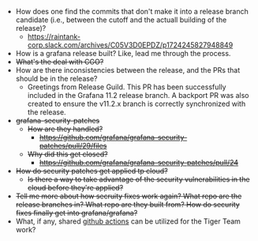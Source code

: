 - How does one find the commits that don't make it into a release branch candidate (i.e., between the cutoff and the actuall building of the release)?
  - https://raintank-corp.slack.com/archives/C05V3D0EPDZ/p1724245827948849
- How is a grafana release built? Like, lead me through the process.
- ~~What's the deal with CGO?~~
- How are there inconsistencies between the release, and the PRs that should be in the release?
  - Greetings from Release Guild. This PR has been successfully included in the Grafana 11.2 release branch. A backport PR was also created to ensure the v11.2.x branch is correctly synchronized with the release.
- ~~grafana-security-patches~~
  - ~~How are they handled?~~
    - ~~https://github.com/grafana/grafana-security-patches/pull/29/files~~
  - ~~Why did this get closed?~~
    - ~~https://github.com/grafana/grafana-security-patches/pull/24~~
- ~~How do security patches get applied tp cloud?~~
  - ~~Is there a way to take advantage of the security vulnerabilities in the cloud before they're applied?~~
- ~~Tell me more about how secruity fixes work again? What repo are the release branches in? What repo are they built from? How do security fixes finally get into grafana/grafana?~~
- What, if any, shared [github actions](https://github.com/grafana/shared-workflows) can be utilized for the Tiger Team work?